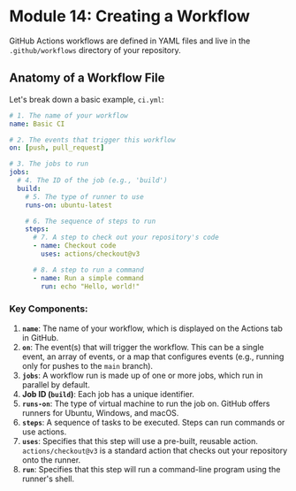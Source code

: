 # Module 14: Creating a Workflow

GitHub Actions workflows are defined in YAML files and live in the `.github/workflows` directory of your repository.

## Anatomy of a Workflow File

Let's break down a basic example, `ci.yml`:

```yaml
# 1. The name of your workflow
name: Basic CI

# 2. The events that trigger this workflow
on: [push, pull_request]

# 3. The jobs to run
jobs:
  # 4. The ID of the job (e.g., 'build')
  build:
    # 5. The type of runner to use
    runs-on: ubuntu-latest

    # 6. The sequence of steps to run
    steps:
      # 7. A step to check out your repository's code
      - name: Checkout code
        uses: actions/checkout@v3

      # 8. A step to run a command
      - name: Run a simple command
        run: echo "Hello, world!"
```

### Key Components:

1.  **`name`**: The name of your workflow, which is displayed on the Actions tab in GitHub.
2.  **`on`**: The event(s) that will trigger the workflow. This can be a single event, an array of events, or a map that configures events (e.g., running only for pushes to the `main` branch).
3.  **`jobs`**: A workflow run is made up of one or more jobs, which run in parallel by default.
4.  **Job ID (`build`)**: Each job has a unique identifier.
5.  **`runs-on`**: The type of virtual machine to run the job on. GitHub offers runners for Ubuntu, Windows, and macOS.
6.  **`steps`**: A sequence of tasks to be executed. Steps can run commands or use actions.
7.  **`uses`**: Specifies that this step will use a pre-built, reusable action. `actions/checkout@v3` is a standard action that checks out your repository onto the runner.
8.  **`run`**: Specifies that this step will run a command-line program using the runner's shell.
